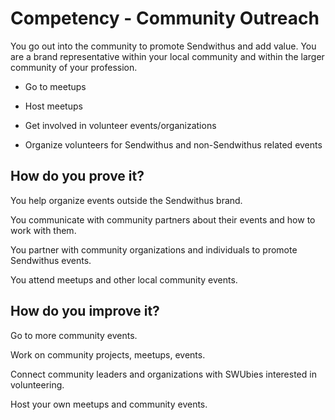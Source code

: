# Competency - Community Outreach

You go out into the community to promote Sendwithus and add value. You are a brand representative within your local community and within the larger community of your profession. 

* Go to meetups

* Host meetups

* Get involved in volunteer events/organizations

* Organize volunteers for Sendwithus and non-Sendwithus related events

## How do you prove it?

You help organize events outside the Sendwithus brand.

You communicate with community partners about their events and how to work with them.

You partner with community organizations and individuals to promote Sendwithus events.

You attend meetups and other local community events.

## How do you improve it?

Go to more community events.

Work on community projects, meetups, events.

Connect community leaders and organizations with SWUbies interested in volunteering.

Host your own meetups and community events.

